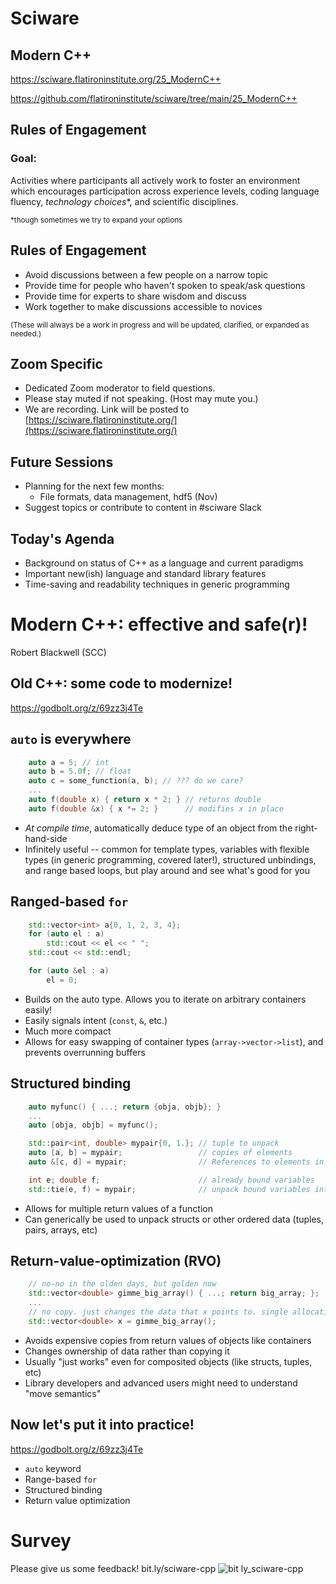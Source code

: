 # Sciware

## Modern C++

https://sciware.flatironinstitute.org/25_ModernC++

https://github.com/flatironinstitute/sciware/tree/main/25_ModernC++


## Rules of Engagement

### Goal:

Activities where participants all actively work to foster an environment which encourages participation across experience levels, coding language fluency, *technology choices*\*, and scientific disciplines.

<small>\*though sometimes we try to expand your options</small>


## Rules of Engagement

- Avoid discussions between a few people on a narrow topic
- Provide time for people who haven't spoken to speak/ask questions
- Provide time for experts to share wisdom and discuss
- Work together to make discussions accessible to novices

<small>
(These will always be a work in progress and will be updated, clarified, or expanded as needed.)
</small>


## Zoom Specific

- Dedicated Zoom moderator to field questions.
- Please stay muted if not speaking. (Host may mute you.)
- We are recording. Link will be posted to [https://sciware.flatironinstitute.org/](https://sciware.flatironinstitute.org/)


## Future Sessions

- Planning for the next few months:
   - File formats, data management, hdf5 (Nov)
- Suggest topics or contribute to content in #sciware Slack


## Today's Agenda

- Background on status of C++ as a language and current paradigms
- Important new(ish) language and standard library features
- Time-saving and readability techniques in generic programming



# Modern C++: effective and safe(r)!

Robert Blackwell (SCC)


## Old C++: some code to modernize!

https://godbolt.org/z/69zz3j4Te


## `auto` is everywhere

```c++
    auto a = 5; // int
    auto b = 5.0f; // float
    auto c = some_function(a, b); // ??? do we care?
    ...
    auto f(double x) { return x * 2; } // returns double
    auto f(double &x) { x *= 2; }      // modifies x in place
```

* *At compile time*, automatically deduce type of an object from the right-hand-side
* Infinitely useful -- common for template types, variables with flexible types (in generic
  programming, covered later!), structured unbindings, and range based loops, but play around
  and see what's good for you


## Ranged-based `for`

```c++
    std::vector<int> a{0, 1, 2, 3, 4};
    for (auto el : a)
        std::cout << el << " ";
    std::cout << std::endl;

    for (auto &el : a)
        el = 0;
```

* Builds on the auto type. Allows you to iterate on arbitrary containers easily!
* Easily signals intent (`const`, `&`, etc.)
* Much more compact
* Allows for easy swapping of container types (`array->vector->list`), and prevents overrunning buffers


## Structured binding

```c++
    auto myfunc() { ...; return {obja, objb}; }
    ...
    auto [obja, objb] = myfunc();

    std::pair<int, double> mypair{0, 1.}; // tuple to unpack
    auto [a, b] = mypair;                 // copies of elements
    auto &[c, d] = mypair;                // References to elements in mypair

    int e; double f;                      // already bound variables
    std::tie(e, f) = mypair;              // unpack bound variables into copies
```

* Allows for multiple return values of a function
* Can generically be used to unpack structs or other ordered data (tuples, pairs, arrays, etc)


## Return-value-optimization (RVO)

```c++
    // no-no in the olden days, but golden now
    std::vector<double> gimme_big_array() { ...; return big_array; };
    ...
    // no copy. just changes the data that x points to. single allocation and no copy.
    std::vector<double> x = gimme_big_array();
```

* Avoids expensive copies from return values of objects like containers
* Changes ownership of data rather than copying it
* Usually "just works" even for composited objects (like structs, tuples, etc)
* Library developers and advanced users might need to understand "move semantics"


## Now let's put it into practice!

https://godbolt.org/z/69zz3j4Te

* `auto` keyword
* Range-based `for`
* Structured binding
* Return value optimization



# Survey
Please give us some feedback!
bit.ly/sciware-cpp
![bit ly_sciware-cpp](https://user-images.githubusercontent.com/1444249/196562567-c2bc4f55-f599-441d-a10d-f27086b08f25.png)
